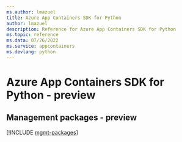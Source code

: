```yaml
---
ms.author: lmazuel
title: Azure App Containers SDK for Python
author: lmazuel
description: Reference for Azure App Containers SDK for Python
ms.topic: reference
ms.data: 07/26/2022
ms.service: appcontainers
ms.devlang: python
---
```

# Azure App Containers SDK for Python - preview

## Management packages - preview
[!INCLUDE [mgmt-packages](app-containers-mgmt-index.md)]